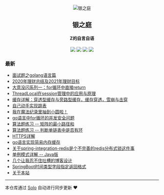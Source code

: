 <p align="center"><img alt="银之庭" src="https://zhengliwei.top/img/logo.png"></p><h2 align="center">
银之庭
</h2>

<h4 align="center">Z的自言自语</h4>
<p align="center"><a title="银之庭" target="_blank" href="https://github.com/fengdefangxiang/solo-blog"><img src="https://img.shields.io/github/last-commit/fengdefangxiang/solo-blog.svg?style=flat-square&color=FF9900"></a>
<a title="GitHub repo size in bytes" target="_blank" href="https://github.com/fengdefangxiang/solo-blog"><img src="https://img.shields.io/github/repo-size/fengdefangxiang/solo-blog.svg?style=flat-square"></a>
<a title="Solo Version" target="_blank" href="https://github.com/88250/solo/releases"><img src="https://img.shields.io/badge/solo-4.3.1-f1e05a.svg?style=flat-square&color=blueviolet"></a>
<a title="Hits" target="_blank" href="https://github.com/88250/hits"><img src="https://hits.b3log.org/fengdefangxiang/solo-blog.svg"></a></p>

### 最新

* [面试题之golang语言篇](https://www.zhengliwei.top:8080/articles/2021/11/14/1636861873543.html)
* [2020年理财总结及2021年理财目标](https://www.zhengliwei.top:8080/articles/2021/01/05/1609836270011.html)
* [大意没闪系列一：for循环中直接return](https://www.zhengliwei.top:8080/articles/2020/12/25/1608879070079.html)
* [ThreadLocal在session管理中的应用与原理](https://www.zhengliwei.top:8080/articles/2020/11/07/1604747045290.html)
* [缓存详解：穿透型缓存与旁路型缓存，缓存穿透，雪崩与击穿](https://www.zhengliwei.top:8080/articles/2020/10/30/1604067136353.html)
* [自己动手实现跳表](https://www.zhengliwei.top:8080/articles/2020/10/24/1603532984057.html)
* [我在魔法纪录里抽到小圆啦！](https://www.zhengliwei.top:8080/articles/2020/10/17/1602899752577.html)
* [go语言中for循环的并发安全问题](https://www.zhengliwei.top:8080/articles/2020/10/17/1602897966275.html)
* [算法题练习 -- 矩阵的最小路径和](https://www.zhengliwei.top:8080/articles/2020/10/11/1602411286710.html)
* [算法题练习 -- 判断单链表中是否有环](https://www.zhengliwei.top:8080/articles/2020/10/09/1602241965777.html)
* [HTTPS详解](https://www.zhengliwei.top:8080/articles/2020/10/01/1601537664244.html)
* [go语言实现简易内存缓存](https://www.zhengliwei.top:8080/articles/2020/09/28/1601301581928.html)
* [关于spring-integration-redis是个不完善的redis分布式锁这件事](https://www.zhengliwei.top:8080/articles/2020/09/28/1601301523721.html)
* [单例模式详解 -- Java版](https://www.zhengliwei.top:8080/articles/2020/09/25/1601044171878.html)
* [几个让我忍不住吐槽的博客设计](https://www.zhengliwei.top:8080/articles/2020/09/24/1600957280612.html)
* [SpringBoot时间类型字段指定返回格式](https://www.zhengliwei.top:8080/articles/2020/09/20/1600612063268.html)
* [关于本站](https://www.zhengliwei.top:8080/articles/2020/09/19/1600510347658.html)



---

本仓库通过 [Solo](https://github.com/88250/solo) 自动进行同步更新 ❤️ 